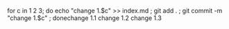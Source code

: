 for c in 1 2 3; do echo "change 1.$c" >> index.md ; git add . ; git commit -m "change 1.$c" ; donechange 1.1
change 1.2
change 1.3
